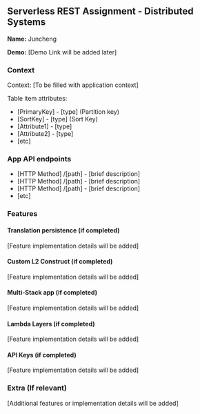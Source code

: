 ## Serverless REST Assignment - Distributed Systems

__Name:__ Juncheng

__Demo:__ [Demo Link will be added later]

### Context

Context: [To be filled with application context]

Table item attributes:
+ [PrimaryKey] - [type] (Partition key)
+ [SortKey] - [type] (Sort Key)
+ [Attribute1] - [type]
+ [Attribute2] - [type]
+ [etc]

### App API endpoints

+ [HTTP Method] /[path] - [brief description]
+ [HTTP Method] /[path] - [brief description]
+ [HTTP Method] /[path] - [brief description]
+ [etc]

### Features

#### Translation persistence (if completed)

[Feature implementation details will be added]

#### Custom L2 Construct (if completed)

[Feature implementation details will be added]

#### Multi-Stack app (if completed)

[Feature implementation details will be added]

#### Lambda Layers (if completed)

[Feature implementation details will be added]

#### API Keys (if completed)

[Feature implementation details will be added]

### Extra (If relevant)

[Additional features or implementation details will be added]


